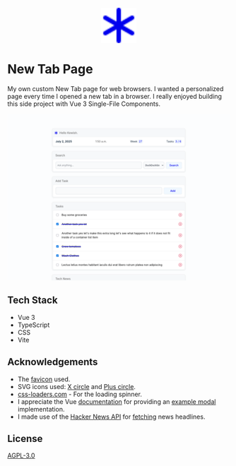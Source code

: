 <p align="center"><img src="public/asterisk.svg" width="80" height="80" alt="Logo"></p>

# New Tab Page

My own custom New Tab page for web browsers. I wanted a personalized page every
time I opened a new tab in a browser. I really enjoyed building this side project
with Vue 3 Single-File Components.



![](screenshot.png)


## Tech Stack

- Vue 3
- TypeScript
- CSS
- Vite

## Acknowledgements

- The [favicon](https://icons.getbootstrap.com/icons/asterisk/) used.
- SVG icons used: [X circle](https://icons.getbootstrap.com/icons/x-circle/) and [Plus circle](https://icons.getbootstrap.com/icons/plus-circle-fill/).
- [css-loaders.com](https://css-loaders.com/spinner/) - For the loading spinner.
- I appreciate the Vue [documentation](https://v2.vuejs.org/v2/examples/modal) for providing an [example modal](https://codesandbox.io/p/sandbox/github/vuejs/v2.vuejs.org/tree/master/src/v2/examples/vue-20-modal-component?file=%2Findex.html&from-embed) implementation.
- I made use of the [Hacker News API](https://github.com/HackerNews/API) for [fetching](https://github.com/jsuau/hacker-news-api) news headlines.

## License

[AGPL-3.0](/LICENSE)
